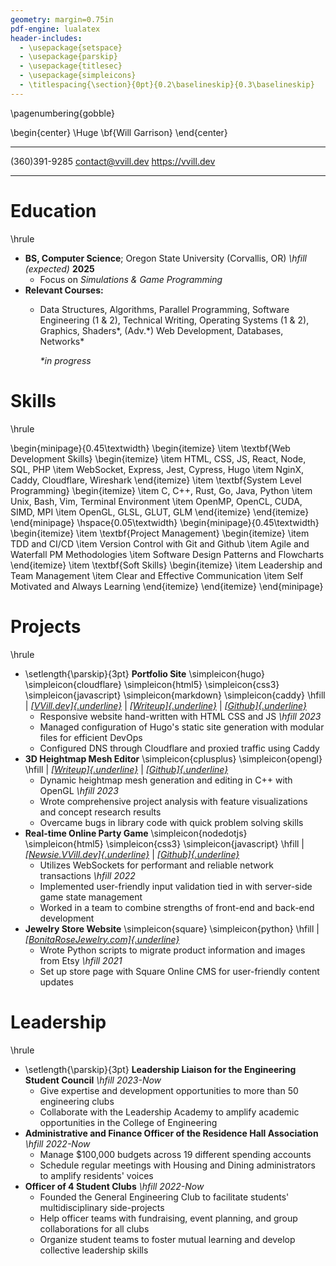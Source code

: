```yaml
---
geometry: margin=0.75in
pdf-engine: lualatex
header-includes:
  - \usepackage{setspace}
  - \usepackage{parskip}
  - \usepackage{titlesec}
  - \usepackage{simpleicons}
  - \titlespacing{\section}{0pt}{0.2\baselineskip}{0.3\baselineskip}
---
```


\pagenumbering{gobble}

\begin{center}
  \Huge \bf{Will Garrison}
\end{center}

  --------------- ------------------- -------------------
  (360)391-9285   contact@vvill.dev   https://vvill.dev
  --------------- ------------------- -------------------


# Education

\hrule

-   **BS, Computer Science**; Oregon State University (Corvallis, OR) *\hfill (expected)* **2025**
    -   Focus on *Simulations & Game Programming*
-   **Relevant Courses:**
    -   Data Structures, Algorithms, Parallel Programming, Software
        Engineering (1 & 2), Technical Writing, Operating Systems (1 &
        2), Graphics, Shaders\*, (Adv.\*) Web Development, Databases,
        Networks\*

        *\*in progress*

# Skills

\hrule

\begin{minipage}{0.45\textwidth}
  \begin{itemize}
  \item \textbf{Web Development Skills}
    \begin{itemize}
      \item HTML, CSS, JS, React, Node, SQL, PHP
      \item WebSocket, Express, Jest, Cypress, Hugo
      \item NginX, Caddy, Cloudflare, Wireshark
    \end{itemize}
  \item \textbf{System Level Programming}
    \begin{itemize}
      \item C, C++, Rust, Go, Java, Python
      \item Unix, Bash, Vim, Terminal Environment
      \item OpenMP, OpenCL, CUDA, SIMD, MPI
      \item OpenGL, GLSL, GLUT, GLM
    \end{itemize}
  \end{itemize}
\end{minipage}
\hspace{0.05\textwidth}
\begin{minipage}{0.45\textwidth}
  \begin{itemize}
  \item \textbf{Project Management}
      \begin{itemize}
        \item TDD and CI/CD
        \item Version Control with Git and Github
        \item Agile and Waterfall PM Methodologies
        \item Software Design Patterns and Flowcharts
      \end{itemize}
  \item \textbf{Soft Skills}
      \begin{itemize}
        \item Leadership and Team Management
        \item Clear and Effective Communication
        \item Self Motivated and Always Learning
      \end{itemize}
  \end{itemize}
\end{minipage}

# Projects

\hrule

-   \setlength{\parskip}{3pt} **Portfolio Site** 
    \simpleicon{hugo} \simpleicon{cloudflare} \simpleicon{html5} \simpleicon{css3} 
    \simpleicon{javascript} \simpleicon{markdown} \simpleicon{caddy} \hfill | 
    *[[VVill.dev]{.underline}](https://vvill.dev)* |
    *[[Writeup]{.underline}](https://vvill.dev/projects/website)* |
    *[[Github]{.underline}](https://github.com/VVill-ga/vvill.dev)*
    -   Responsive website hand-written with HTML CSS and JS *\hfill 2023*
    -   Managed configuration of Hugo's static site generation with modular 
        files for efficient DevOps
    -   Configured DNS through Cloudflare and proxied traffic using Caddy
-   **3D Heightmap Mesh Editor** \simpleicon{cplusplus} \simpleicon{opengl}
    \hfill | *[[Writeup]{.underline}](https://vvill.dev/projects/topotoucher)* | 
    *[[Github]{.underline}](https://github.com/VVill-ga/topotoucher)*
    -   Dynamic heightmap mesh generation and editing in C++ with 
        OpenGL *\hfill 2023*
    -   Wrote comprehensive project analysis with feature visualizations and 
        concept research results
    -   Overcame bugs in library code with quick problem solving skills
-   **Real-time Online Party Game** \simpleicon{nodedotjs}
    \simpleicon{html5} \simpleicon{css3} \simpleicon{javascript}
    \hfill | *[[Newsie.VVill.dev]{.underline}](https://newsie.vvill.dev)*
    \| *[[Github]{.underline}](https://github.com/VVill-ga/newsie)*
    -   Utilizes WebSockets for performant and reliable network transactions 
        *\hfill 2022*
    -   Implemented user-friendly input validation tied in with server-side 
        game state management
    -   Worked in a team to combine strengths of front-end and back-end 
        development
-   **Jewelry Store Website** \simpleicon{square} \simpleicon{python} \hfill | 
    *[[BonitaRoseJewelry.com]{.underline}](https://bonitarosejewelry.com)*
    -   Wrote Python scripts to migrate product information and images
        from Etsy *\hfill 2021*
    -   Set up store page with Square Online CMS for user-friendly content 
        updates

# Leadership

\hrule

-   \setlength{\parskip}{3pt} **Leadership Liaison for the Engineering Student 
    Council** *\hfill 2023-Now*
    -   Give expertise and development opportunities to more than 50 engineering
        clubs
    -   Collaborate with the Leadership Academy to amplify academic
        opportunities in the College of Engineering
-   **Administrative and Finance Officer of the Residence Hall
    Association** *\hfill 2022-Now*
    -   Manage \$100,000 budgets across 19 different spending accounts
    -   Schedule regular meetings with Housing and Dining administrators to
        amplify residents' voices
-   **Officer of 4 Student Clubs** *\hfill 2022-Now*
    -   Founded the General Engineering Club to facilitate students'
        multidisciplinary side-projects
    -   Help officer teams with fundraising, event planning, and group 
        collaborations for all clubs
    -   Organize student teams to foster mutual learning and develop collective
        leadership skills
